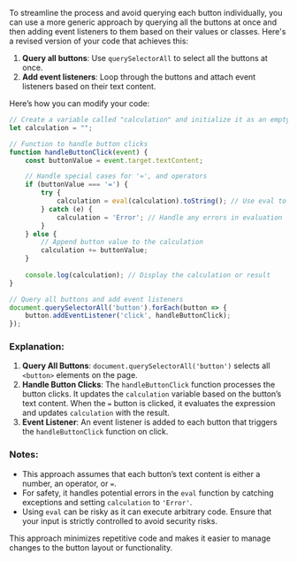 To streamline the process and avoid querying each button individually, you can use a more generic approach by querying all the buttons at once and then adding event listeners to them based on their values or classes. Here's a revised version of your code that achieves this:

1. **Query all buttons**: Use `querySelectorAll` to select all the buttons at once.
2. **Add event listeners**: Loop through the buttons and attach event listeners based on their text content.

Here’s how you can modify your code:

```javascript
// Create a variable called "calculation" and initialize it as an empty string
let calculation = "";

// Function to handle button clicks
function handleButtonClick(event) {
    const buttonValue = event.target.textContent;

    // Handle special cases for '=', and operators
    if (buttonValue === '=') {
        try {
            calculation = eval(calculation).toString(); // Use eval to compute the result
        } catch (e) {
            calculation = 'Error'; // Handle any errors in evaluation
        }
    } else {
        // Append button value to the calculation
        calculation += buttonValue;
    }
    
    console.log(calculation); // Display the calculation or result
}

// Query all buttons and add event listeners
document.querySelectorAll('button').forEach(button => {
    button.addEventListener('click', handleButtonClick);
});
```

### Explanation:
1. **Query All Buttons**: `document.querySelectorAll('button')` selects all `<button>` elements on the page.
2. **Handle Button Clicks**: The `handleButtonClick` function processes the button clicks. It updates the `calculation` variable based on the button’s text content. When the `=` button is clicked, it evaluates the expression and updates `calculation` with the result.
3. **Event Listener**: An event listener is added to each button that triggers the `handleButtonClick` function on click.

### Notes:
- This approach assumes that each button’s text content is either a number, an operator, or `=`. 
- For safety, it handles potential errors in the `eval` function by catching exceptions and setting `calculation` to `'Error'`.
- Using `eval` can be risky as it can execute arbitrary code. Ensure that your input is strictly controlled to avoid security risks.

This approach minimizes repetitive code and makes it easier to manage changes to the button layout or functionality.